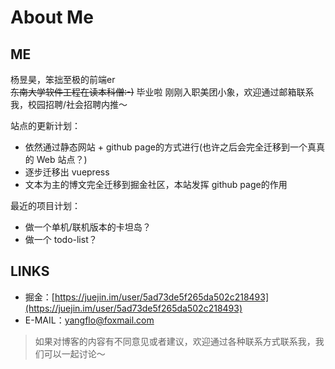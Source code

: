# About Me
## ME
杨昱昊，笨拙至极的前端er  
~~东南大学软件工程在读本科僧:-)~~
毕业啦
刚刚入职美团小象，欢迎通过邮箱联系我，校园招聘/社会招聘内推～

站点的更新计划：
- 依然通过静态网站 + github page的方式进行(也许之后会完全迁移到一个真真的 Web 站点？)
- 逐步迁移出 vuepress
- 文本为主的博文完全迁移到掘金社区，本站发挥 github page的作用

最近的项目计划：
- 做一个单机/联机版本的卡坦岛？
- 做一个 todo-list？

## LINKS
- 掘金：[https://juejin.im/user/5ad73de5f265da502c218493](https://juejin.im/user/5ad73de5f265da502c218493)
- E-MAIL：[yangflo@foxmail.com](yangflo@foxmail.com)

> 如果对博客的内容有不同意见或者建议，欢迎通过各种联系方式联系我，我们可以一起讨论～


